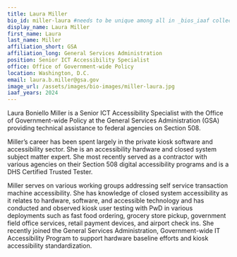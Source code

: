```yaml
---
title: Laura Miller
bio_id: miller-laura #needs to be unique among all in _bios_iaaf collection
display_name: Laura Miller
first_name: Laura
last_name: Miller
affiliation_short: GSA
affiliation_long: General Services Administration
position: Senior ICT Accessibility Specialist
office: Office of Government-wide Policy
location: Washington, D.C.
email: laura.b.miller@gsa.gov
image_url: /assets/images/bio-images/miller-laura.jpg
iaaf_years: 2024
---
```

Laura Boniello Miller is a Senior ICT Accessibility Specialist with the Office of Government-wide Policy at the General Services Administration (GSA) providing technical assistance to federal agencies on Section 508. 
 
Miller’s career has been spent largely in the private kiosk software and accessibility sector. She is an accessibility hardware and closed system subject matter expert. She most recently served as a contractor with various agencies on their Section 508 digital accessibility programs and is a DHS Certified Trusted Tester. 

Miller serves on various working groups addressing self service transaction machine accessibility. She has knowledge of closed system accessibility as it relates to hardware, software, and accessible technology and has conducted and observed kiosk user testing with PwD in various deployments such as fast food ordering, grocery store pickup, government field office services, retail payment devices, and airport check ins.  She recently joined the General Services Administration, Government-wide IT Accessibility Program to support hardware baseline efforts and kiosk accessibility standardization.